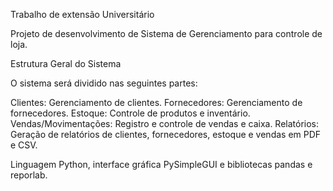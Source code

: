 Trabalho de extensão Universitário

Projeto de desenvolvimento de Sistema de Gerenciamento para controle de loja.

Estrutura Geral do Sistema

O sistema será dividido nas seguintes partes:

Clientes: Gerenciamento de clientes.
Fornecedores: Gerenciamento de fornecedores.
Estoque: Controle de produtos e inventário.
Vendas/Movimentações: Registro e controle de vendas e caixa.
Relatórios: Geração de relatórios de clientes, fornecedores, estoque e vendas em PDF e CSV.

Linguagem Python, interface gráfica PySimpleGUI e bibliotecas pandas e reporlab.
